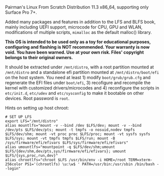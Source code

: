 Pairman's Linux From Scratch Distribution 11.3 x86_64, supporting only Surface Pro 7+.

Added many packages and features in addition to the LFS and BLFS book, mainly including UEFI support, microcode for CPU, GPU and WLAN, modifications of multiple scripts, ```mimalloc``` as the default malloc() library.

**This OS is intended to be used only as a toy for educational purposes, configuring and flashing is NOT recommended. Your warranty is now void. You have been warned. Use at your own risk. Files' copyright belongs to their original owners.**

It should be extracted under ```/mnt/distro```, with a root partition mounted at ```/mnt/distro``` and a standalone efi partition mounted at ```/mnt/distro/boot/efi``` on the host system. You need at least 1) modify ```boot/grub/grub.cfg``` and regenerate the EFI files under ```boot/efi```, 3) recofigure and recompile the kernel with customized drivers/microcodes and 4) reconfigure the scripts in ```etc/init.d```, ```etc/udev``` and ```etc/sysconfig``` to make it bootable on other devices. Root password is ```root```.


Hints on setting up host chroot:
```
# SET UP LFS
export LFS="/mnt/distro"
alias mountlfs="mount -v --bind /dev $LFS/dev; mount -v --bind /dev/pts $LFS/dev/pts; mount -t tmpfs -o nosuid,nodev tmpfs $LFS/dev/shm; mount -vt proc proc $LFS/proc; mount -vt sysfs sysfs $LFS/sys; mount -vt tmpfs tmpfs $LFS/run; mount -B /sys/firmware/efi/efivars $LFS/sys/firmware/efi/efivars"
alias umountlfs="mountpoint -q $LFS/dev/shm;umount $LFS/{dev/shm,dev/pts,sys/firmware/efi/efivars}; umount $LFS/{sys,proc,run,dev}"
alias chrootlfs="chroot $LFS /usr/bin/env -i HOME=/root TERM=xterm-256color PS1='(chrootlfs) \u:\w$ ' PATH=/usr/bin:/usr/sbin /bin/bash --login"
```

